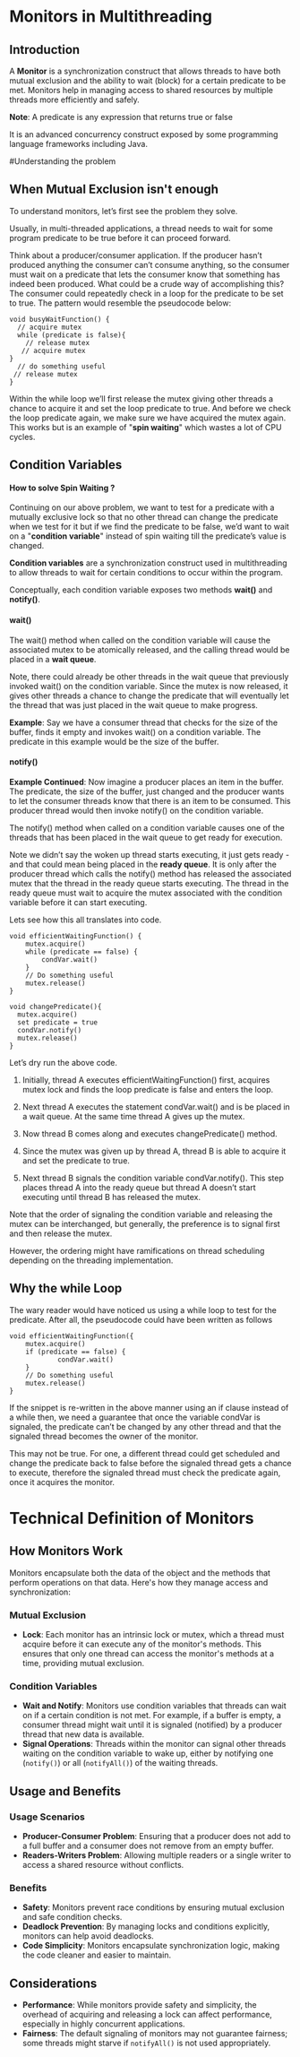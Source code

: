 # Monitors in Multithreading

## Introduction

A **Monitor** is a synchronization construct that allows threads to have both mutual exclusion and the ability to wait (block) for a certain predicate to be met. Monitors help in managing access to shared resources by multiple threads more efficiently and safely.

**Note**: A predicate is any expression that returns true or false

It is an advanced concurrency construct exposed by some programming language frameworks including Java.

#Understanding the problem

## When Mutual Exclusion isn't enough

To understand monitors, let’s first see the problem they solve.

Usually, in multi-threaded applications, a thread needs to wait for some program predicate to be true before it can proceed forward.

Think about a producer/consumer application. If the producer hasn’t produced anything the consumer can’t consume anything, so the consumer must wait on a predicate that lets the consumer know that something has indeed been produced. What could be a crude way of accomplishing this? The consumer could repeatedly check in a loop for the predicate to be set to true. The pattern would resemble the pseudocode below:

    void busyWaitFunction() {
      // acquire mutex
      while (predicate is false){
        // release mutex
       // acquire mutex
    }
      // do something useful
     // release mutex
    }

Within the while loop we’ll first release the mutex giving other threads a chance to acquire it and set the loop predicate to true. And before we check the loop predicate again, we make sure we have acquired the mutex again. This works but is an example of "**spin waiting**" which wastes a lot of CPU cycles.

## Condition Variables

#### How to solve Spin Waiting ?

Continuing on our above problem, we want to test for a predicate with a mutually exclusive lock so that no other thread can change the predicate when we test for it but if we find the predicate to be false, we’d want to wait on a "**condition variable**" instead of spin waiting till the predicate’s value is changed.

**Condition variables** are a synchronization construct used in multithreading to allow threads to wait for certain conditions to occur within the program.

Conceptually, each condition variable exposes two methods **wait()** and **notify()**.

#### wait()

The wait() method when called on the condition variable will cause the associated mutex to be atomically released, and the calling thread would be placed in a **wait queue**.

Note, there could already be other threads in the wait queue that previously invoked wait() on the condition variable. Since the mutex is now released, it gives other threads a chance to change the predicate that will eventually let the thread that was just placed in the wait queue to make progress.

**Example**:
Say we have a consumer thread that checks for the size of the buffer, finds it empty and invokes wait() on a condition variable. The predicate in this example would be the size of the buffer.

#### notify()

**Example Continued**:
Now imagine a producer places an item in the buffer. The predicate, the size of the buffer, just changed and the producer wants to let the consumer threads know that there is an item to be consumed. This producer thread would then invoke notify() on the condition variable.

The notify() method when called on a condition variable causes one of the threads that has been placed in the wait queue to get ready for execution.

Note we didn’t say the woken up thread starts executing, it just gets ready - and that could mean being placed in the **ready queue**. It is only after the producer thread which calls the notify() method has released the associated mutex that the thread in the ready queue starts executing. The thread in the ready queue must wait to acquire the mutex associated with the condition variable before it can start executing.

Lets see how this all translates into code.

    void efficientWaitingFunction() {
      	mutex.acquire() 
      	while (predicate == false) {
        	condVar.wait()
      	}
     	// Do something useful
      	mutex.release()
    }
    
    void changePredicate(){
      mutex.acquire()
      set predicate = true
      condVar.notify()
      mutex.release()
    }


Let’s dry run the above code.

1. Initially, thread A executes efficientWaitingFunction() first, acquires mutex lock and finds the loop predicate is false and enters the loop.

3. Next thread A executes the statement condVar.wait() and is be placed in a wait queue. At the same time thread A gives up the mutex.

5. Now thread B comes along and executes changePredicate() method.

7. Since the mutex was given up by thread A, thread B is able to acquire it and set the predicate to true.

9. Next thread B signals the condition variable condVar.notify(). This step places thread A into the ready queue but thread A doesn’t start executing until thread B has released the mutex.

Note that the order of signaling the condition variable and releasing the mutex can be interchanged, but generally, the preference is to signal first and then release the mutex.

However, the ordering might have ramifications on thread scheduling depending on the threading implementation.

## Why the while Loop
The wary reader would have noticed us using a while loop to test for the predicate. After all, the pseudocode could have been written as follows

    void efficientWaitingFunction({
      	mutex.acquire()
      	if (predicate == false) {
        		condVar.wait()
      	}
      	// Do something useful
      	mutex.release()
    }

If the snippet is re-written in the above manner using an if clause instead of a while then, we need a guarantee that once the variable condVar is signaled, the predicate can’t be changed by any other thread and that the signaled thread becomes the owner of the monitor.

This may not be true. For one, a different thread could get scheduled and change the predicate back to false before the signaled thread gets a chance to execute, therefore the signaled thread must check the predicate again, once it acquires the monitor.

# Technical Definition of Monitors

## How Monitors Work

Monitors encapsulate both the data of the object and the methods that perform operations on that data. Here's how they manage access and synchronization:

### Mutual Exclusion

- **Lock**: Each monitor has an intrinsic lock or mutex, which a thread must acquire before it can execute any of the monitor's methods. This ensures that only one thread can access the monitor's methods at a time, providing mutual exclusion.

### Condition Variables

- **Wait and Notify**: Monitors use condition variables that threads can wait on if a certain condition is not met. For example, if a buffer is empty, a consumer thread might wait until it is signaled (notified) by a producer thread that new data is available.
- **Signal Operations**: Threads within the monitor can signal other threads waiting on the condition variable to wake up, either by notifying one (`notify()`) or all (`notifyAll()`) of the waiting threads.

## Usage and Benefits

### Usage Scenarios

- **Producer-Consumer Problem**: Ensuring that a producer does not add to a full buffer and a consumer does not remove from an empty buffer.
- **Readers-Writers Problem**: Allowing multiple readers or a single writer to access a shared resource without conflicts.

### Benefits

- **Safety**: Monitors prevent race conditions by ensuring mutual exclusion and safe condition checks.
- **Deadlock Prevention**: By managing locks and conditions explicitly, monitors can help avoid deadlocks.
- **Code Simplicity**: Monitors encapsulate synchronization logic, making the code cleaner and easier to maintain.

## Considerations

- **Performance**: While monitors provide safety and simplicity, the overhead of acquiring and releasing a lock can affect performance, especially in highly concurrent applications.
- **Fairness**: The default signaling of monitors may not guarantee fairness; some threads might starve if `notifyAll()` is not used appropriately.